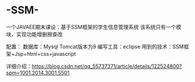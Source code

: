 # -SSM-
一个JAVAEE期末课设：基于SSM框架的学生信息管理系统
该系统只有一个模块，实现功能增删擦查改

配置：
数据库：Mysql
Tomcat版本为9
编写工具：eclipse
用到的技术：SSM框架+Jsp+html+css+javascript




详细介绍：https://blog.csdn.net/qq_55737371/article/details/122524800?spm=1001.2014.3001.5501
